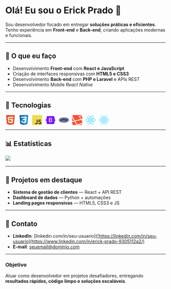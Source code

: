 # Olá! Eu sou o **Erick Prado** 👋

Sou desenvolvedor focado em entregar **soluções práticas e eficientes**. Tenho experiência em **Front-end** e **Back-end**, criando aplicações modernas e funcionais.

---

## 💼 O que eu faço

* Desenvolvimento **Front-end** com **React e JavaScript**
* Criação de interfaces responsivas com **HTML5 e CSS3**
* Desenvolvimento **Back-end** com **PHP e  Laravel** e APIs REST
* Desenvolvimento Mobile *React Native*

---

## 🧰 Tecnologias

<div style="display:flex; gap:10px; align-items:center; flex-wrap:wrap">
  <img alt="HTML5" height="32" src="https://raw.githubusercontent.com/devicons/devicon/master/icons/html5/html5-original.svg" />
  <img alt="CSS3" height="32" src="https://raw.githubusercontent.com/devicons/devicon/master/icons/css3/css3-original.svg" />
  <img alt="JavaScript" height="32" src="https://raw.githubusercontent.com/devicons/devicon/master/icons/javascript/javascript-original.svg" />
  <img alt="Bootstrap" height="32" src="https://raw.githubusercontent.com/devicons/devicon/master/icons/bootstrap/bootstrap-original.svg" />
  <img alt="PHP" height="32" src="https://raw.githubusercontent.com/devicons/devicon/master/icons/php/php-original.svg" />
  <img alt="Laravel" height="32" src="https://raw.githubusercontent.com/devicons/devicon/master/icons/laravel/laravel-plain.svg" />
  <img alt="React" height="32" src="https://raw.githubusercontent.com/devicons/devicon/master/icons/react/react-original.svg" />
  <img alt="React Native" height="32" src="https://raw.githubusercontent.com/devicons/devicon/master/icons/react/react-original.svg" />
</div>


---

## 📊 Estatísticas

<picture>
  <source
    srcset="https://github-readme-stats.vercel.app/api?username=anuraghazra&show_icons=true&theme=dark"
    media="(prefers-color-scheme: dark)"
  />
  <source
    srcset="https://github-readme-stats.vercel.app/api?username=anuraghazra&show_icons=true"
    media="(prefers-color-scheme: light), (prefers-color-scheme: no-preference)"
  />
  <img src="https://github-readme-stats.vercel.app/api?username=anuraghazra&show_icons=true" />
</picture>

---

## 🚀 Projetos em destaque

* **Sistema de gestão de clientes** — React + API REST
* **Dashboard de dados** — Python + automações
* **Landing pages responsivas** — HTML5, CSS3 e JS

---

## 📩 Contato

* **LinkedIn**: [linkedin.com/in/seu-usuario]([https://linkedin.com/in/seu-usuario](https://www.linkedin.com/in/erick-prado-9305112a2/)
* **E-mail**: [seuemail@dominio.com](erick.p436@gmail.com)

---

### Objetivo

Atuar como desenvolvedor em projetos desafiadores, entregando **resultados rápidos, código limpo e soluções escaláveis**.
